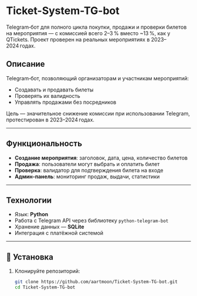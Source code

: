 # Ticket-System-TG-bot

Telegram‑бот для полного цикла покупки, продажи и проверки билетов на мероприятия — с комиссией всего 2–3 % вместо ~13 %, как у QTickets. Проект проверен на реальных мероприятиях в 2023–2024 годах. 

## Описание
Telegram‑бот, позволяющий организаторам и участникам мероприятий:
- Создавать и продавать билеты  
- Проверять их валидность  
- Управлять продажами без посредников  

Цель — значительное снижение комиссии при использовании Telegram, протестирован в 2023–2024 годах.

---

## Функциональность
- **Создание мероприятия**: заголовок, дата, цена, количество билетов  
- **Продажа**: пользователи могут выбрать и оплатить билет  
- **Проверка**: валидатор для подтверждения билета на входе  
- **Админ‑панель**: мониторинг продаж, выдачи, статистики

---

## Технологии
- Язык: **Python**  
- Работа с Telegram API через библиотеку `python-telegram-bot`
- Хранение данных — **SQLite** 
- Интеграция с платёжной системой

---

## 🧩 Установка

1. Клонируйте репозиторий:
   ```bash
   git clone https://github.com/aartmoon/Ticket-System-TG-bot.git
   cd Ticket-System-TG-bot
